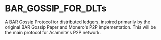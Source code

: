 # BAR_GOSSIP_FOR_DLTs
A BAR Gossip Protocol for distributed ledgers, inspired primarily by the original BAR Gossip Paper and Monero's P2P implementation. This will be the main protocol for Adamnite's P2P network. 
